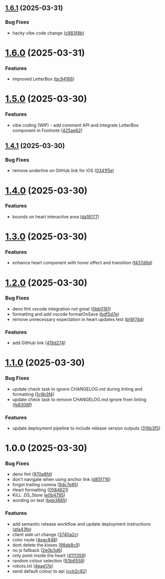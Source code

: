 ## [1.6.1](https://github.com/seangreen-org/sg-fresh/compare/v1.6.0...v1.6.1) (2025-03-31)


### Bug Fixes

* hacky vibe code change ([c983f8b](https://github.com/seangreen-org/sg-fresh/commit/c983f8bc4e196c4d2984e86b66358a73ae388472))

# [1.6.0](https://github.com/seangreen-org/sg-fresh/compare/v1.5.0...v1.6.0) (2025-03-31)


### Features

* improved LetterBox ([bc94166](https://github.com/seangreen-org/sg-fresh/commit/bc94166496ea99cf05a790310a527dc936336658))

# [1.5.0](https://github.com/seangreen-org/sg-fresh/compare/v1.4.1...v1.5.0) (2025-03-30)


### Features

* vibe coding (WIP) - add comment API and integrate LetterBox component in Footnote ([425ae82](https://github.com/seangreen-org/sg-fresh/commit/425ae8264b21d697cc3ac58d7868b5b559190b6a))

## [1.4.1](https://github.com/seangreen-org/sg-fresh/compare/v1.4.0...v1.4.1) (2025-03-30)


### Bug Fixes

* remove underline on GitHub link for iOS ([0341f5e](https://github.com/seangreen-org/sg-fresh/commit/0341f5ee84ac74bab7547c16e2867094b6e3e9ea))

# [1.4.0](https://github.com/seangreen-org/sg-fresh/compare/v1.3.0...v1.4.0) (2025-03-30)


### Features

* bounds on heart interactive area ([da18177](https://github.com/seangreen-org/sg-fresh/commit/da18177725e20ae3f30c5d807e44109b3c843a03))

# [1.3.0](https://github.com/seangreen-org/sg-fresh/compare/v1.2.0...v1.3.0) (2025-03-30)


### Features

* enhance heart component with hover effect and transition ([f437d6d](https://github.com/seangreen-org/sg-fresh/commit/f437d6d5740b0199752230485013fef8b5754289))

# [1.2.0](https://github.com/seangreen-org/sg-fresh/compare/v1.1.0...v1.2.0) (2025-03-30)


### Bug Fixes

* deno fmt vscode integration not great ([0bb0181](https://github.com/seangreen-org/sg-fresh/commit/0bb0181a56b4bbf8e7da71c3a5f4efe256883ced))
* formatting and add vscode formatOnSave ([bdf5d7e](https://github.com/seangreen-org/sg-fresh/commit/bdf5d7e713ee79b7ac9ea3c06a45b3fb06fe0b7e))
* remove unnecessary expectation in heart updates test ([bf4f74d](https://github.com/seangreen-org/sg-fresh/commit/bf4f74d0e5168e7e7ee0e768e34cf4edd128319c))


### Features

* add GitHub link ([419d274](https://github.com/seangreen-org/sg-fresh/commit/419d2743e79248e98a4948d16fd89dd3035217ac))

# [1.1.0](https://github.com/seangreen-org/sg-fresh/compare/v1.0.0...v1.1.0) (2025-03-30)

### Bug Fixes

- update check task to ignore CHANGELOG.md during linting and formatting
  ([1c9b3f4](https://github.com/seangreen-org/sg-fresh/commit/1c9b3f4e859255939ecf958ed9312c5fda903ef0))
- update check task to remove CHANGELOG.md ignore from linting
  ([fe8308f](https://github.com/seangreen-org/sg-fresh/commit/fe8308fc3ba2c0390320626bf734afcd2715609b))

### Features

- update deployment pipeline to include release version outputs
  ([316b3f5](https://github.com/seangreen-org/sg-fresh/commit/316b3f5c58248900b3780b23bd2f978e5288981e))

# 1.0.0 (2025-03-30)

### Bug Fixes

- deno fmt
  ([970e8fd](https://github.com/seangreen-org/sg-fresh/commit/970e8fd731d8b327c51b0025a710c284c5f91a53))
- don't navigate when using anchor link
  ([d85f716](https://github.com/seangreen-org/sg-fresh/commit/d85f7167c583dc9818b34fd5d7a106e7a594c187))
- forgot trailing comma
  ([9dc7e85](https://github.com/seangreen-org/sg-fresh/commit/9dc7e8566173584234042e89592d41fc2b28c29b))
- Heart formatting
  ([0584621](https://github.com/seangreen-org/sg-fresh/commit/058462171c970fccd65a6a067e3cda79ec4b4f5d))
- KILL .DS_Store
  ([e0b4795](https://github.com/seangreen-org/sg-fresh/commit/e0b4795e57989329235d68b3d8714a46701e4ac6))
- wording on test
  ([beb3685](https://github.com/seangreen-org/sg-fresh/commit/beb36850c2f74bc100204d1ae38d0171dee44411))

### Features

- add semantic release workflow and update deployment instructions
  ([afa43fe](https://github.com/seangreen-org/sg-fresh/commit/afa43fe691c1ae55564c57f1eeea10d65244993c))
- client side url change
  ([3740a2c](https://github.com/seangreen-org/sg-fresh/commit/3740a2ca51eaf9140b8d4320a13bf662a0be6ea4))
- color route
  ([4eac848](https://github.com/seangreen-org/sg-fresh/commit/4eac848b8be891257d9d2f01ab194f88736d42eb))
- dont delete the kisses
  ([98ab8c9](https://github.com/seangreen-org/sg-fresh/commit/98ab8c974d61c185eee1ebf8f4779e2595d50500))
- no js fallback
  ([2e0b3d6](https://github.com/seangreen-org/sg-fresh/commit/2e0b3d642776b016279169c004c7c3ed875743f0))
- only point inside the heart
  ([4111359](https://github.com/seangreen-org/sg-fresh/commit/4111359ef303dfe002aeef2b71311e5fb5880ceb))
- random colour selection
  ([93b6558](https://github.com/seangreen-org/sg-fresh/commit/93b655826d435400b9894f7237a2ff9a9e6d59ec))
- robots.txt
  ([4eae17e](https://github.com/seangreen-org/sg-fresh/commit/4eae17e35e325e046f60f35dd18ffab6724dc244))
- send default colour to api
  ([ccb2c82](https://github.com/seangreen-org/sg-fresh/commit/ccb2c822ef2897073dfbe6fce039430b6118fbb6))
